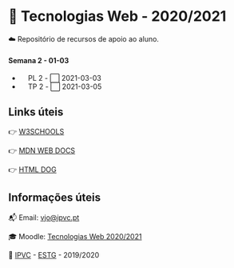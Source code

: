 # :open_file_folder: Tecnologias Web - 2020/2021

:cloud: Repositório de recursos de apoio ao aluno.

#### Semana 2 - 01-03

-	&nbsp;&nbsp;&nbsp;&nbsp;PL 2 - :white_large_square: 2021-03-03
-	&nbsp;&nbsp;&nbsp;&nbsp;TP 2 - :white_large_square: 2021-03-05

<!--
checked  :heavy_check_mark:
unchecked- :white_large_square:

Semana 2 - 01-03
&nbsp;&nbsp;&nbsp;&nbsp;PL 2 - :white_large_square:
&nbsp;&nbsp;&nbsp;&nbsp;TP 2 - :white_large_square:

Semana 3 - 08-03
&nbsp;&nbsp;&nbsp;&nbsp;PL 3 - :white_large_square:
&nbsp;&nbsp;&nbsp;&nbsp;TP 3 - :white_large_square:

Semana 4 - 15-03
&nbsp;&nbsp;&nbsp;&nbsp;PL 4 - :white_large_square:
&nbsp;&nbsp;&nbsp;&nbsp;TP 4 - :white_large_square:

Semana 5 - 22-03
&nbsp;&nbsp;&nbsp;&nbsp;PL 5 - :white_large_square:
&nbsp;&nbsp;&nbsp;&nbsp;TP 5 - :white_large_square:

Semana 6 - 29-03
&nbsp;&nbsp;&nbsp;&nbsp;PL 6 - :white_large_square:
&nbsp;&nbsp;&nbsp;&nbsp;TP 6 - :white_large_square:

Semana 7 - 05-04
&nbsp;&nbsp;&nbsp;&nbsp;PL 7 - :white_large_square:
&nbsp;&nbsp;&nbsp;&nbsp;TP 7 - :white_large_square:

Semana 8 - 12-04
&nbsp;&nbsp;&nbsp;&nbsp;PL 8 - :white_large_square:
&nbsp;&nbsp;&nbsp;&nbsp;TP 8 - :white_large_square:

Semana 9 - 19-04
&nbsp;&nbsp;&nbsp;&nbsp;PL 9 - :white_large_square:
&nbsp;&nbsp;&nbsp;&nbsp;TP 9 - :white_large_square:
-->

## Links úteis

:point_right: [W3SCHOOLS](https://www.w3schools.com/)

:point_right: [MDN WEB DOCS](https://developer.mozilla.org/en-US/)

:point_right: [HTML DOG](https://www.htmldog.com/)

## Informações úteis

:mailbox_with_mail: Email: vjo@ipvc.pt

:mortar_board: Moodle: [Tecnologias Web 2020/2021](https://elearning.ipvc.pt/ipvc2020/course/view.php?id=1626)

:school: [IPVC](http://www.ipvc.pt/) - [ESTG](http://portal.ipvc.pt/portal/page/portal/estg) - 2019/2020
